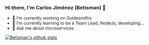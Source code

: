 ### Hi there, I\'m Carlos Jiménez (Betisman) 👋

<!--
**Betisman/betisman** is a ✨ _special_ ✨ repository because its `README.md` (this file) appears on your GitHub profile.

Here are some ideas to get you started:

- 🔭 I’m currently working at [One Beyond](http://www.one-beyond.com) (fromerly DCSL Guidesmiths)
- 🌱 I’m currently learning to be a Team Lead, NodeJs, developing...
- 👯 I’m looking to collaborate on ...
- 🤔 I’m looking for help with ...
- 💬 Ask me about ...
- 📫 How to reach me: ...
- 😄 Pronouns: ...
- ⚡ Fun fact: ...
-->

- 🔭 I’m currently working on Guidesmiths
- 🌱 I’m currently learning to be a Team Lead, NodeJs, developing...
- 💬 Ask me about microservices

[![Betisman's github stats](https://github-readme-stats.vercel.app/api?username=betisman)](https://github.com/anuraghazra/github-readme-stats)
